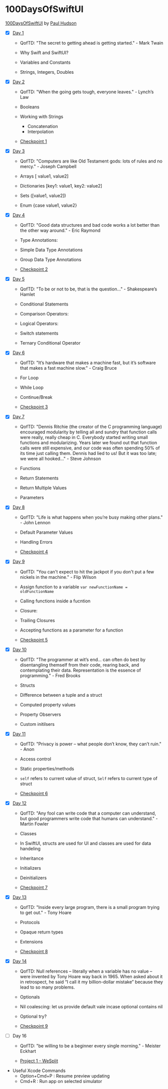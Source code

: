 # 100DaysOfSwiftUI

[100DaysOfSwiftUI](https://www.hackingwithswift.com/100/swiftui) by [Paul Hudson](https://twitter.com/twostraws)

- [x] [Day 1](https://github.com/iiqrah-dev/100DaysOfSwiftUI/blob/main/notes/day-1-notes.md)

  - QofTD: "The secret to getting ahead is getting started." - Mark Twain

  - Why Swift and SwiftUI? 
  - Variables and Constants
  - Strings, Integers, Doubles
  
  
- [x] [Day 2](https://github.com/iiqrah-dev/100DaysOfSwiftUI/blob/main/notes/day-2-notes.md)

  - QofTD: "When the going gets tough, everyone leaves." - Lynch’s Law
  
  - Booleans
  - Working with Strings
    - Concatenation 
    - Interpolation
  - [Checkpoint 1](https://github.com/iiqrah-dev/100DaysOfSwiftUI/tree/main/checkpoints/checkpoint-1.playground)
  
  
- [x] [Day 3](https://github.com/iiqrah-dev/100DaysOfSwiftUI/blob/main/notes/day-3-notes.md)

  - QofTD: "Computers are like Old Testament gods: lots of rules and no mercy." - Joseph Campbell
  
  - Arrays [ value1, value2]     
  - Dictionaries [key1: value1, key2: value2]   
  - Sets ([value1, value2])
  - Enum {case value1, value2}

- [x] [Day 4](https://github.com/iiqrah-dev/100DaysOfSwiftUI/blob/main/notes/day-4-notes.md)

  - QofTD: "Good data structures and bad code works a lot better than the other way around." - Eric Raymond
  
  - Type Annotations:
  - Simple Data Type Annotations
  - Group Data Type Annotations
  - [Checkpoint 2](https://github.com/iiqrah-dev/100DaysOfSwiftUI/tree/main/checkpoints/checkpoint-2.playground)    

- [x] [Day 5](https://github.com/iiqrah-dev/100DaysOfSwiftUI/blob/main/notes/day-5-notes.md)

  - QofTD: "To be or not to be, that is the question..." - Shakespeare’s Hamlet
  
  - Conditional Statements 
  - Comparison Operators:
  - Logical Operators:
  - Switch statements
  - Ternary Conditional Operator
  
- [x] [Day 6](https://github.com/iiqrah-dev/100DaysOfSwiftUI/blob/main/notes/day-6-notes.md)

  - QofTD: "It’s hardware that makes a machine fast, but it’s software that makes a fast machine slow." - Craig Bruce
  
  - For Loop
  - While Loop
  - Continue/Break
  - [Checkpoint 3](https://github.com/iiqrah-dev/100DaysOfSwiftUI/tree/main/checkpoints/checkpoint-3.playground)
  
- [x] [Day 7](https://github.com/iiqrah-dev/100DaysOfSwiftUI/blob/main/notes/day-7-notes.md)

  - QofTD: "Dennis Ritchie (the creator of the C programming language) encouraged modularity by telling all and sundry that function calls were really, really cheap in C. Everybody started writing small functions and modularizing. Years later we found out that function calls were still expensive, and our code was often spending 50% of its time just calling them. Dennis had lied to us! But it was too late; we were all hooked..." - Steve Johnson
  
  - Functions
  - Return Statements
  - Return Multiple Values
  - Parameters
  
- [x] [Day 8](https://github.com/iiqrah-dev/100DaysOfSwiftUI/blob/main/notes/day-8-notes.md)

  - QofTD: "Life is what happens when you’re busy making other plans." - John Lennon
  
  - Default Parameter Values
  - Handling Errors
  - [Checkpoint 4](https://github.com/iiqrah-dev/100DaysOfSwiftUI/tree/main/checkpoints/checkpoint-4.playground)
  
- [x] [Day 9](https://github.com/iiqrah-dev/100DaysOfSwiftUI/blob/main/notes/day-9-notes.md)

  - QofTD: "You can't expect to hit the jackpot if you don't put a few nickels in the machine." - Flip Wilson
  
  - Assign function to a variable `var newFunctionName = oldFunctionName` 
  - Calling functions inside a fucntion
  - Closure:
  - Trailing Closures
  - Accepting functions as a parameter for a function
  - [Checkpoint 5](https://github.com/iiqrah-dev/100DaysOfSwiftUI/tree/main/checkpoints/checkpoint-5.playground)

- [x] [Day 10](https://github.com/iiqrah-dev/100DaysOfSwiftUI/blob/main/notes/day-10-notes.md)

  - QofTD: "The programmer at wit’s end... can often do best by disentangling themself from their code, rearing back, and contemplating their data. Representation is the essence of programming." - Fred Brooks
  
  - Structs
  - Difference between a tuple and a struct
  - Computed property values
  - Property Observers
  - Custom initilsers

- [x] [Day 11](https://github.com/iiqrah-dev/100DaysOfSwiftUI/blob/main/notes/day-11-notes.md)

  - QofTD: "Privacy is power – what people don’t know, they can’t ruin." - Anon
  
  - Access control
  - Static properties/methods
  - `self` refers to current value of struct, `Self` refers to current type of struct   
  - [Checkpoint 6](https://github.com/iiqrah-dev/100DaysOfSwiftUI/tree/main/checkpoints/checkpoint-6.playground) 

- [x] [Day 12](https://github.com/iiqrah-dev/100DaysOfSwiftUI/blob/main/notes/day-12-notes.md)

  - QofTD: "Any fool can write code that a computer can understand, but good programmers write code that humans can understand." - Martin Fowler
  
  - Classes
  - In SwiftUI, structs are used for UI and classes are used for data handeling 
  - Inheritance
  - Initializers
  - Deinitializers
  - [Checkpoint 7](https://github.com/iiqrah-dev/100DaysOfSwiftUI/tree/main/checkpoints/checkpoint-7.playground) 
  
- [x] [Day 13](https://github.com/iiqrah-dev/100DaysOfSwiftUI/blob/main/notes/day-13-notes.md)

  - QofTD: "Inside every large program, there is a small program trying to get out." - Tony Hoare
  
  - Protocols
  - Opaque return types
  - Extensions
  - [Checkpoint 8](https://github.com/iiqrah-dev/100DaysOfSwiftUI/tree/main/checkpoints/checkpoint-8.playground)  
  
- [x] [Day 14](https://github.com/iiqrah-dev/100DaysOfSwiftUI/blob/main/notes/day-14-notes.md)

  - QofTD: Null references – literally when a variable has no value – were invented by Tony Hoare way back in 1965. When asked about it in retrospect, he said “I call it my billion-dollar mistake” because they lead to so many problems.
  
  - Optionals
  - Nil coalescing: let us provide default vale incase optional contains nil 
  - Optional try?
  - [Checkpoint 9](https://github.com/iiqrah-dev/100DaysOfSwiftUI/tree/main/checkpoints/checkpoint-9.playground)  

- [ ] Day 16

  - QofTD: "be willing to be a beginner every single morning." - Meister Eckhart
  
  - [Project 1 - WeSplit](https://github.com/iiqrah-dev/100DaysOfSwiftUI/tree/main/projects/WeSplit)

- Useful Xcode Commands
  - Option+Cmd+P : Resume preview updating
  - Cmd+R : Run app on selected simulator
    
  
  
  
  
